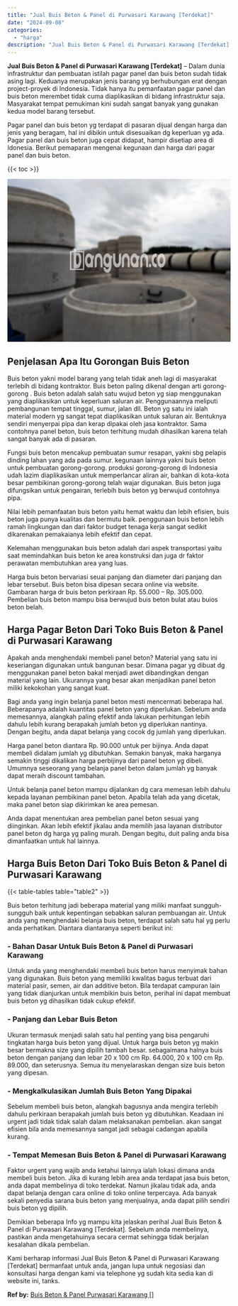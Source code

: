 ```yaml
---
title: "Jual Buis Beton & Panel di Purwasari Karawang [Terdekat]"
date: "2024-09-08"
categories: 
  - "harga"
description: "Jual Buis Beton & Panel di Purwasari Karawang [Terdekat]. Kami berharap informasi Jual Buis Beton & Panel di Purwasari Karawang [Terdekat] bermanfaat untuk..."
---
```


**Jual Buis Beton & Panel di Purwasari Karawang \[Terdekat\]** – Dalam dunia infrastruktur dan pembuatan istilah pagar panel dan buis beton sudah tidak asing lagi. Keduanya merupakan jenis barang yg berhubungan erat dengan project-proyek di Indonesia. Tidak hanya itu pemanfaatan pagar panel dan buis beton merembet tidak cuma diaplikasikan di bidang infrastruktur saja. Masyarakat tempat pemukiman kini sudah sangat banyak yang gunakan kedua model barang tersebut.

Pagar panel dan buis beton yg terdapat di pasaran dijual dengan harga dan jenis yang beragam, hal ini dibikin untuk disesuaikan dg keperluan yg ada. Pagar panel dan buis beton juga cepat didapat, hampir disetiap area di Idonesia. Berikut pemaparan mengenai kegunaan dan harga dari pagar panel dan buis beton.

{{< toc >}}

![Jual Buis Beton & Panel di Purwasari Karawang [Terdekat]](/images/jual-panel-buis-beton-murah-18.png)

## Penjelasan Apa Itu Gorongan Buis Beton

Buis beton yakni model barang yang telah tidak aneh lagi di masyarakat terlebih di bidang kontraktor. Buis beton paling dikenal dengan arti gorong-gorong . Buis beton adalah salah satu wujud beton yg siap menggunakan yang diaplikasikan untuk keperluan saluran air. Penggunaannya meliputi pembangunan tempat tinggal, sumur, jalan dll. Beton yg satu ini ialah material modern yg sangat tepat diaplikasikan untuk saluran air. Bentuknya sendiri menyerpai pipa dan kerap dipakai oleh jasa kontraktor. Sama contohnya panel beton, buis beton terhitung mudah dihasilkan karena telah sangat banyak ada di pasaran.

Fungsi buis beton mencakup pembuatan sumur resapan, yakni sbg pelapis dinding lahan yang ada pada sumur. kegunaan lainnya yakni buis beton untuk pembuatan gorong-gorong. produksi gorong-gorong di Indonesia udah lazim diaplikasikan untuk memperlancar aliran air, bahkan di kota-kota besar pembikinan gorong-gorong telah wajar digunakan. Buis beton juga difungsikan untuk pengairan, terlebih buis beton yg berwujud contohnya pipa.

Nilai lebih pemanfaatan buis beton yaitu hemat waktu dan lebih efisien, buis beton juga punya kualitas dan bermutu baik. penggunaan buis beton lebih ramah lingkungan dan dari faktor budget tenaga kerja sangat sedikit dikarenakan pemakaianya lebih efektif dan cepat.

Kelemahan menggunakan buis beton adalah dari aspek transportasi yaitu saat memindahkan buis beton ke area konstruksi dan juga dr faktor perawatan membutuhkan area yang luas.

Harga buis beton bervariasi seuai panjang dan diameter dari panjang dan lebar tersebut. Buis beton bisa dipesan secara online via website. Gambaran harga dr buis beton perkiraan Rp. 55.000 – Rp. 305.000. Pembelian buis beton mampu bisa berwujud buis beton bulat atau buios beton belah.

## Harga Pagar Beton Dari Toko Buis Beton & Panel di Purwasari Karawang

Apakah anda menghendaki membeli panel beton? Material yang satu ini keseriangan digunakan untuk bangunan besar. Dimana pagar yg dibuat dg menggunakan panel beton bakal menjadi awet dibandingkan dengan material yang lain. Ukurannya yang besar akan menjadikan panel beton miliki kekokohan yang sangat kuat.

Bagi anda yang ingin belanja panel beton mesti mencermati beberapa hal. Beberapanya adalah kuantitas panel beton yang diperlukan. Sebelum anda memesannya, alangkah paling efektif anda lakukan perhitungan lebih dahulu lebih kurang berapakah jumlah beton yg diperlukan nantinya. Dengan begitu, anda dapat belanja yang cocok dg jumlah yang diperlukan.

Harga panel beton diantara Rp. 90.000 untuk per bijinya. Anda dapat membeli didalam jumlah yg dibutuhkan. Semakin banyak, maka harganya semakin tinggi dikalikan harga perbijinya dari panel beton yg dibeli. Umumnya seseorang yang belanja panel beton dalam jumlah yg banyak dapat meraih discount tambahan.

Untuk belanja panel beton mampu dijalankan dg cara memesan lebih dahulu kepada layanan pembikinan panel beton. Apabila telah ada yang dicetak, maka panel beton siap dikirimkan ke area pemesan.

Anda dapat menentukan area pembelian panel beton sesuai yang diinginkan. Akan lebih efektif jikalau anda memilih jasa layanan distributor panel beton dg harga yg paling murah. Dengan begitu, duit paling anda bisa dimanfaatkan untuk hal lainnya.

## Harga Buis Beton Dari Toko Buis Beton & Panel di Purwasari Karawang

{{< table-tables table="table2" >}}

Buis beton terhitung jadi beberapa material yang miliki manfaat sungguh-sungguh baik untuk kepentingan sebabkan saluran pembuangan air. Untuk anda yang menghendaki belanja buis beton, terdapat salah satu hal yg perlu anda perhatikan. Diantara diantaranya seperti berikut ini:

### \- Bahan Dasar Untuk Buis Beton & Panel di Purwasari Karawang

Untuk anda yang menghendaki membeli buis beton harus menyimak bahan yang digunakan. Buis beton yang memiliki kwalitas bagus terbuat dari material pasir, semen, air dan additive beton. Bila terdapat campuran lain yang tidak dianjurkan untuk membikin buis beton, perihal ini dapat membuat buis beton yg dihasilkan tidak cukup efektif.

### \- Panjang dan Lebar Buis Beton

Ukuran termasuk menjadi salah satu hal penting yang bisa pengaruhi tingkatan harga buis beton yang dijual. Untuk harga buis beton yg makin besar bermakna size yang dipilih tambah besar. sebagaimana halnya buis beton dengan panjang dan lebar 20 x 100 cm Rp. 64.000, 20 x 100 cm Rp. 89.000, dan seterusnya. Semua itu menyelaraskan dengan size buis beton yang dipesan.

### \- Mengkalkulasikan Jumlah Buis Beton Yang Dipakai

Sebelum membeli buis beton, alangkah bagusnya anda mengira terlebih dahulu perkiraan berapakah jumlah buis beton yg dibutuhkan. Keadaan ini urgent jadi tidak tidak salah dalam melaksanakan pembelian. akan sangat efisien bila anda memesannya sangat jadi sebagai cadangan apabila kurang.

### \- Tempat Memesan Buis Beton & Panel di Purwasari Karawang

Faktor urgent yang wajib anda ketahui lainnya ialah lokasi dimana anda membeli buis beton. Jika di kurang lebih area anda terdapat jasa buis beton, anda dapat membelinya di toko terdekat. Namun jikalau tidak ada, anda dapat belanja dengan cara online di toko online terpercaya. Ada banyak sekali penyedia sarana buis beton yang menjualnya, anda dapat pilih sendiri buis beton yg dipilih.

Demikian beberapa Info yg mampu kita jelaskan perihal Jual Buis Beton & Panel di Purwasari Karawang \[Terdekat\]. Sebelum anda membelinya, pastikan anda mengetahuinya secara cermat sehingga tidak berjalan kesalahan dikala pembelian.

Kami berharap informasi Jual Buis Beton & Panel di Purwasari Karawang \[Terdekat\] bermanfaat untuk anda, jangan lupa untuk negosiasi dan konsultasi harga dengan kami via telephone yg sudah kita sedia kan di website ini, tanks.

**Ref by:** [Buis Beton & Panel Purwasari Karawang []](https://id.wikipedia.org/wiki/Buis)
